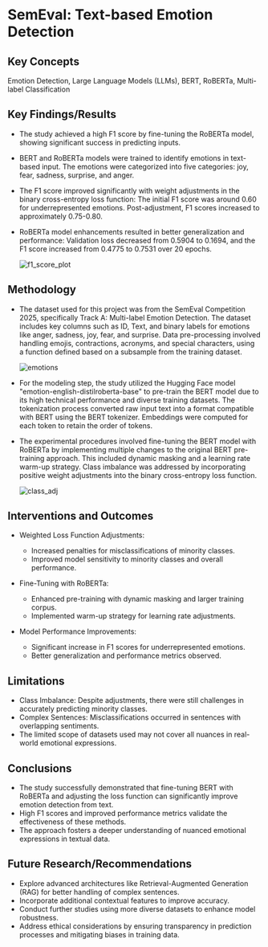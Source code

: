 # SemEval: Text-based Emotion Detection
## Key Concepts
Emotion Detection, Large Language Models (LLMs), BERT, RoBERTa, Multi-label Classification

## Key Findings/Results
* The study achieved a high F1 score by fine-tuning the RoBERTa model, showing significant success in predicting inputs. 
* BERT and RoBERTa models were trained to identify emotions in text-based input. The emotions were categorized into five categories: joy, fear, sadness, surprise, and anger.
* The F1 score improved significantly with weight adjustments in the binary cross-entropy loss function: The initial F1 score was around 0.60 for underrepresented emotions. Post-adjustment, F1 scores increased to approximately 0.75-0.80.
* RoBERTa model enhancements resulted in better generalization and performance: Validation loss decreased from 0.5904 to 0.1694, and the F1 score increased from 0.4775 to 0.7531 over 20 epochs.

    ![f1_score_plot](https://github.com/user-attachments/assets/92c36a3f-b9f9-4589-bae4-1a714069b48e)

  
## Methodology
* The dataset used for this project was from the SemEval Competition 2025, specifically Track A: Multi-label Emotion Detection. The dataset includes key columns such as ID, Text, and binary labels for emotions like anger, sadness, joy, fear, and surprise. Data pre-processing involved handling emojis, contractions, acronyms, and special characters, using a function defined based on a subsample from the training dataset.

    ![emotions](https://github.com/user-attachments/assets/84f63ec7-f2f9-4272-bd5b-b88a809f9053)


* For the modeling step, the study utilized the Hugging Face model "emotion-english-distilroberta-base" to pre-train the BERT model due to its high technical performance and diverse training datasets. The tokenization process converted raw input text into a format compatible with BERT using the BERT tokenizer. Embeddings were computed for each token to retain the order of tokens.

* The experimental procedures involved fine-tuning the BERT model with RoBERTa by implementing multiple changes to the original BERT pre-training approach. This included dynamic masking and a learning rate warm-up strategy. Class imbalance was addressed by incorporating positive weight adjustments into the binary cross-entropy loss function.

    ![class_adj](https://github.com/user-attachments/assets/0a16cac0-38ba-4d24-b36b-54ebd8e6cd0a)


## Interventions and Outcomes

* Weighted Loss Function Adjustments:
    * Increased penalties for misclassifications of minority classes.
    * Improved model sensitivity to minority classes and overall performance.
      
* Fine-Tuning with RoBERTa:
    * Enhanced pre-training with dynamic masking and larger training corpus.
    * Implemented warm-up strategy for learning rate adjustments.
      
* Model Performance Improvements:
    * Significant increase in F1 scores for underrepresented emotions.
    * Better generalization and performance metrics observed.
      
## Limitations
  * Class Imbalance: Despite adjustments, there were still challenges in accurately predicting minority classes.
  * Complex Sentences: Misclassifications occurred in sentences with overlapping sentiments.
  * The limited scope of datasets used may not cover all nuances in real-world emotional expressions.
    
## Conclusions
  * The study successfully demonstrated that fine-tuning BERT with RoBERTa and adjusting the loss function can significantly improve emotion detection from text.
  * High F1 scores and improved performance metrics validate the effectiveness of these methods.
  * The approach fosters a deeper understanding of nuanced emotional expressions in textual data.
    
## Future Research/Recommendations
  * Explore advanced architectures like Retrieval-Augmented Generation (RAG) for better handling of complex sentences.
  * Incorporate additional contextual features to improve accuracy.
  * Conduct further studies using more diverse datasets to enhance model robustness.
  * Address ethical considerations by ensuring transparency in prediction processes and mitigating biases in training data.

